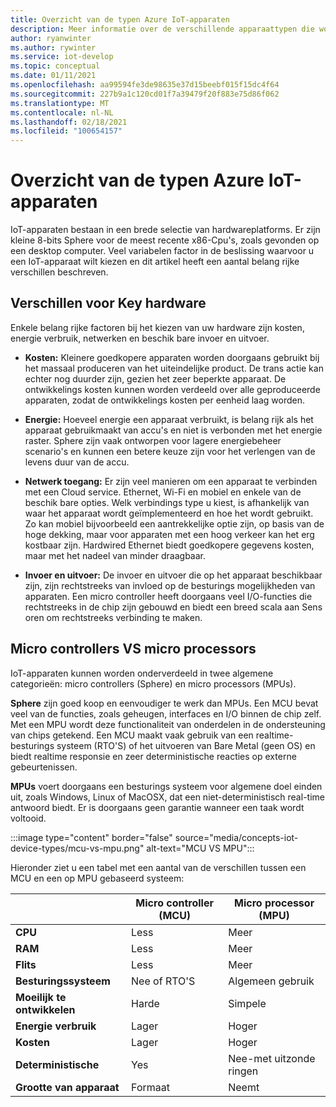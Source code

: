 ```yaml
---
title: Overzicht van de typen Azure IoT-apparaten
description: Meer informatie over de verschillende apparaattypen die worden ondersteund door Azure IoT en de hulpprogram ma's die beschikbaar zijn.
author: ryanwinter
ms.author: rywinter
ms.service: iot-develop
ms.topic: conceptual
ms.date: 01/11/2021
ms.openlocfilehash: aa99594fe3de98635e37d15beebf015f15dc4f64
ms.sourcegitcommit: 227b9a1c120cd01f7a39479f20f883e75d86f062
ms.translationtype: MT
ms.contentlocale: nl-NL
ms.lasthandoff: 02/18/2021
ms.locfileid: "100654157"
---
```

# <a name="overview-of-azure-iot-device-types"></a>Overzicht van de typen Azure IoT-apparaten
IoT-apparaten bestaan in een brede selectie van hardwareplatforms. Er zijn kleine 8-bits Sphere voor de meest recente x86-Cpu's, zoals gevonden op een desktop computer. Veel variabelen factor in de beslissing waarvoor u een IoT-apparaat wilt kiezen en dit artikel heeft een aantal belang rijke verschillen beschreven.

## <a name="key-hardware-differentiators"></a>Verschillen voor Key hardware
Enkele belang rijke factoren bij het kiezen van uw hardware zijn kosten, energie verbruik, netwerken en beschik bare invoer en uitvoer.

* **Kosten:** Kleinere goedkopere apparaten worden doorgaans gebruikt bij het massaal produceren van het uiteindelijke product. De trans actie kan echter nog duurder zijn, gezien het zeer beperkte apparaat. De ontwikkelings kosten kunnen worden verdeeld over alle geproduceerde apparaten, zodat de ontwikkelings kosten per eenheid laag worden.

* **Energie:** Hoeveel energie een apparaat verbruikt, is belang rijk als het apparaat gebruikmaakt van accu's en niet is verbonden met het energie raster. Sphere zijn vaak ontworpen voor lagere energiebeheer scenario's en kunnen een betere keuze zijn voor het verlengen van de levens duur van de accu.

* **Netwerk toegang:** Er zijn veel manieren om een apparaat te verbinden met een Cloud service. Ethernet, Wi-Fi en mobiel en enkele van de beschik bare opties. Welk verbindings type u kiest, is afhankelijk van waar het apparaat wordt geïmplementeerd en hoe het wordt gebruikt. Zo kan mobiel bijvoorbeeld een aantrekkelijke optie zijn, op basis van de hoge dekking, maar voor apparaten met een hoog verkeer kan het erg kostbaar zijn. Hardwired Ethernet biedt goedkopere gegevens kosten, maar met het nadeel van minder draagbaar.

* **Invoer en uitvoer:** De invoer en uitvoer die op het apparaat beschikbaar zijn, zijn rechtstreeks van invloed op de besturings mogelijkheden van apparaten. Een micro controller heeft doorgaans veel I/O-functies die rechtstreeks in de chip zijn gebouwd en biedt een breed scala aan Sens oren om rechtstreeks verbinding te maken.

## <a name="microcontrollers-vs-microprocessors"></a>Micro controllers VS micro processors
IoT-apparaten kunnen worden onderverdeeld in twee algemene categorieën: micro controllers (Sphere) en micro processors (MPUs).

**Sphere** zijn goed koop en eenvoudiger te werk dan MPUs. Een MCU bevat veel van de functies, zoals geheugen, interfaces en I/O binnen de chip zelf. Met een MPU wordt deze functionaliteit van onderdelen in de ondersteuning van chips getekend. Een MCU maakt vaak gebruik van een realtime-besturings systeem (RTO'S) of het uitvoeren van Bare Metal (geen OS) en biedt realtime responsie en zeer deterministische reacties op externe gebeurtenissen.

**MPUs** voert doorgaans een besturings systeem voor algemene doel einden uit, zoals Windows, Linux of MacOSX, dat een niet-deterministisch real-time antwoord biedt. Er is doorgaans geen garantie wanneer een taak wordt voltooid. 

:::image type="content" border="false" source="media/concepts-iot-device-types/mcu-vs-mpu.png" alt-text="MCU VS MPU":::

Hieronder ziet u een tabel met een aantal van de verschillen tussen een MCU en een op MPU gebaseerd systeem:

||Micro controller (MCU)|Micro processor (MPU)|
|-|-|-|
|**CPU**| Less | Meer |
|**RAM**| Less | Meer |
|**Flits**| Less | Meer |
|**Besturingssysteem**| Nee of RTO'S | Algemeen gebruik |
|**Moeilijk te ontwikkelen**| Harde |  Simpele |
|**Energie verbruik**| Lager | Hoger |
|**Kosten**| Lager | Hoger |
|**Deterministische**| Yes | Nee-met uitzonde ringen|
|**Grootte van apparaat**| Formaat | Neemt |
